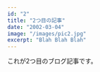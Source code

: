 ```yaml
---
id: "2"
title: "2つ目の記事"
date: "2002-03-04"
image: "/images/pic2.jpg"
excerpt: "Blah Blah Blah"
---
```


これが2つ目のブログ記事です。
